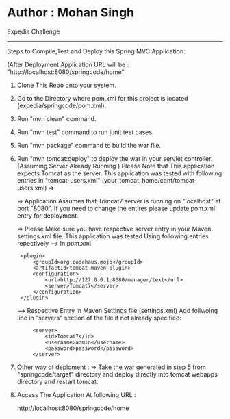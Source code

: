 Author : Mohan Singh
=======

Expedia Challenge

-----------------------
Steps to Compile,Test and Deploy this Spring MVC Application:

(After Deployment Application URL will be : "http://localhost:8080/springcode/home"

1. Clone This Repo onto your system.
2. Go to the Directory where pom.xml for this project is located (expedia/springcode/pom.xml).
3. Run "mvn clean" command.
4. Run "mvn test" command to run junit test cases.
5. Run "mvn package" command to build the war file.
6. Run "mvn tomcat:deploy" to deploy the war in your servlet controller. (Assuming Server Already Running )
   Please Note that This application expects Tomcat as the server.
   This application was tested with following entries in "tomcat-users.xml" (your_tomcat_home/conf/tomcat-users.xml)
   =>

	<tomcat-users>
		<role rolename="manager" />
		<role rolename="manager-gui" />
		<role rolename="manager-script" />
		<role rolename="admin" />
		<user username="admin" password="password" roles="admin,manager,manager-gui,manager-script" />
	</tomcat-users>
	
   => Application Assumes that Tomcat7 server is running on "localhost" at port "8080". If you need to change the entires please
   update pom.xml entry for deployment.

   => Please Make sure you have respective server entry in your Maven settings.xml file. This application was tested
      Using following entries repectively
	--> In pom.xml

		<plugin>
			<groupId>org.codehaus.mojo</groupId>
			<artifactId>tomcat-maven-plugin>
			<configuration>
				<url>http://127.0.0.1:8080/manager/text</url>
				<server>Tomcat7</server>
			</configuration>
		</plugin>
	--> Respective Entry in Maven Settings file (settings.xml)
		Add follwoing line in "servers" section of the file if not already specified: 

			<server>
				<id>Tomcat7</id>
				<username>admin</username>
				<password>password</password>
			</server>

7. Other way of deploment :
	=> Take the war generated in step 5 from "springcode/target" directory and deploy directly into tomcat webapps
	   directory and restart tomcat.

8. Access The Application At following URL :

	http://localhost:8080/springcode/home
		